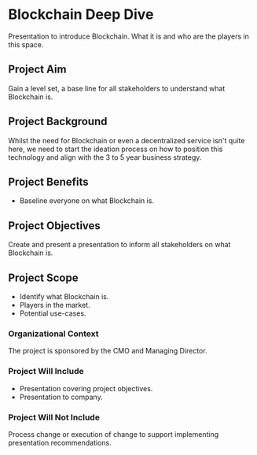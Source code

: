 
# Blockchain Deep Dive

Presentation to introduce Blockchain.  What it is and who are the players in this space.

## Project Aim

Gain a level set, a base line for all stakeholders to understand what Blockchain is.

## Project Background

Whilst the need for Blockchain or even a decentralized service isn't quite here, we need to start the ideation process on how to position this technology and align with the 3 to 5 year business strategy.

## Project Benefits

- Baseline everyone on what Blockchain is.

## Project Objectives

Create and present a presentation to inform all stakeholders on what Blockchain is.

## Project Scope

- Identify what Blockchain is.
- Players in the market.
- Potential use-cases.

### Organizational Context

The project is sponsored by the CMO and Managing Director.

### Project Will Include

- Presentation covering project objectives.
- Presentation to company.

### Project Will Not Include

Process change or execution of change to support implementing presentation recommendations.
